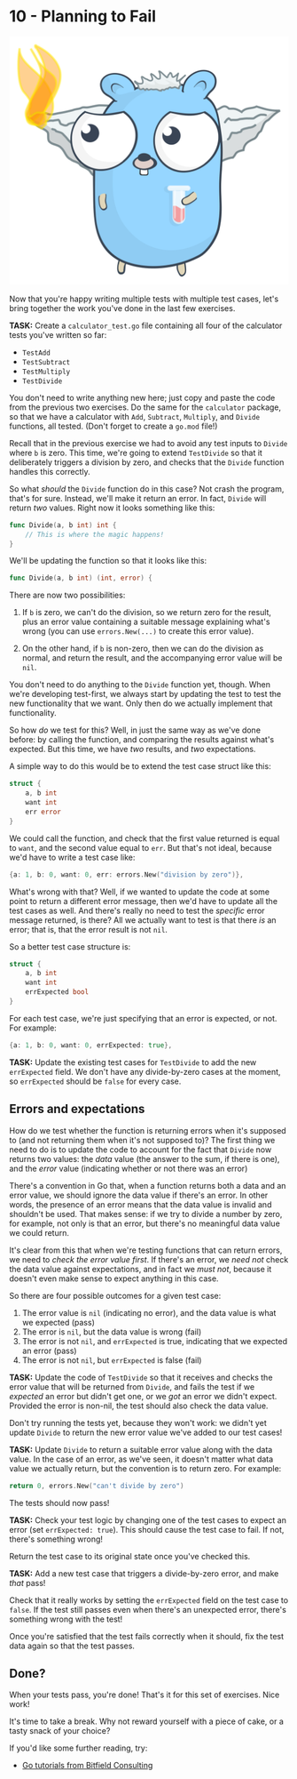 # 10 - Planning to Fail

![](../img/mistake.svg)

Now that you're happy writing multiple tests with multiple test cases, let's bring together the work you've done in the last few exercises.

**TASK:** Create a `calculator_test.go` file containing all four of the calculator tests you've written so far:

* `TestAdd`
* `TestSubtract`
* `TestMultiply`
* `TestDivide`

You don't need to write anything new here; just copy and paste the code from the previous two exercises. Do the same for the `calculator` package, so that we have a calculator with `Add`, `Subtract`, `Multiply`, and `Divide` functions, all tested. (Don't forget to create a `go.mod` file!)

Recall that in the previous exercise we had to avoid any test inputs to `Divide` where `b` is zero. This time, we're going to extend `TestDivide` so that it deliberately triggers a division by zero, and checks that the `Divide` function handles this correctly.

So what _should_ the `Divide` function do in this case? Not crash the program, that's for sure. Instead, we'll make it return an error. In fact, `Divide` will return _two_ values. Right now it looks something like this:

```go
func Divide(a, b int) int {
	// This is where the magic happens!
}
```

We'll be updating the function so that it looks like this:

```go
func Divide(a, b int) (int, error) {
```

There are now two possibilities:

1. If `b` is zero, we can't do the division, so we return zero for the result, plus an error value containing a suitable message explaining what's wrong (you can use `errors.New(...)` to create this error value).

2. On the other hand, if `b` is non-zero, then we can do the division as normal, and return the result, and the accompanying error value will be `nil`.

You don't need to do anything to the `Divide` function yet, though. When we're developing test-first, we always start by updating the test to test the new functionality that we want. Only then do we actually implement that functionality.

So how _do_ we test for this? Well, in just the same way as we've done before: by calling the function, and comparing the results against what's expected. But this time, we have _two_ results, and _two_ expectations.

A simple way to do this would be to extend the test case struct like this:

```go
struct {
	a, b int
	want int
	err error
}
```

We could call the function, and check that the first value returned is equal to `want`, and the second value equal to `err`. But that's not ideal, because we'd have to write a test case like:

```go
{a: 1, b: 0, want: 0, err: errors.New("division by zero")},
```

What's wrong with that? Well, if we wanted to update the code at some point to return a different error message, then we'd have to update all the test cases as well. And there's really no need to test the _specific_ error message returned, is there? All we actually want to test is that there _is_ an error; that is, that the error result is not `nil`.

So a better test case structure is:

```go
struct {
	a, b int
	want int
	errExpected bool
}
```

For each test case, we're just specifying that an error is expected, or not. For example:

```go
{a: 1, b: 0, want: 0, errExpected: true},
```

**TASK:** Update the existing test cases for `TestDivide` to add the new `errExpected` field. We don't have any divide-by-zero cases at the moment, so `errExpected` should be `false` for every case.

## Errors and expectations

How do we test whether the function is returning errors when it's supposed to (and not returning them when it's not supposed to)? The first thing we need to do is to update the code to account for the fact that `Divide` now returns two values: the _data_ value (the answer to the sum, if there is one), and the _error_ value (indicating whether or not there was an error)

There's a convention in Go that, when a function returns both a data and an error value, we should ignore the data value if there's an error. In other words, the presence of an error means that the data value is invalid and shouldn't be used. That makes sense: if we try to divide a number by zero, for example, not only is that an error, but there's no meaningful data value we could return.

It's clear from this that when we're testing functions that can return errors, we need to _check the error value first_. If there's an error, we _need not_ check the data value against expectations, and in fact we _must not_, because it doesn't even make sense to expect anything in this case.

So there are four possible outcomes for a given test case:

1. The error value is `nil` (indicating no error), and the data value is what we expected (pass)
2. The error is `nil`, but the data value is wrong (fail)
3. The error is not `nil`, and `errExpected` is true, indicating that we expected an error (pass)
4. The error is not `nil`, but `errExpected` is false (fail)

**TASK:** Update the code of `TestDivide` so that it receives and checks the error value that will be returned from `Divide`, and fails the test if we _expected_ an error but didn't get one, or we _got_ an error we didn't expect.
Provided the error is non-nil, the test should also check the data value.

Don't try running the tests yet, because they won't work: we didn't yet update `Divide` to return the new error value we've added to our test cases!

**TASK:** Update `Divide` to return a suitable error value along with the data value. In the case of an error, as we've seen, it doesn't matter what data value we actually return, but the convention is to return zero. For example:

```go
return 0, errors.New("can't divide by zero")
```

The tests should now pass!

**TASK:** Check your test logic by changing one of the test cases to expect an error (set `errExpected: true`). This should cause the test case to fail. If not, there's something wrong!

Return the test case to its original state once you've checked this.

**TASK:** Add a new test case that triggers a divide-by-zero error, and make _that_ pass!

Check that it really works by setting the `errExpected` field on the test case to `false`. If the test still passes even when there's an unexpected error, there's something wrong with the test!

Once you're satisfied that the test fails correctly when it should, fix the test data again so that the test passes.

## Done?

When your tests pass, you're done! That's it for this set of exercises.
Nice work!

It's time to take a break. Why not reward yourself with a piece of cake, or a tasty snack of your choice?

If you'd like some further reading, try:

* [Go tutorials from Bitfield Consulting](https://bitfieldconsulting.com/golang)